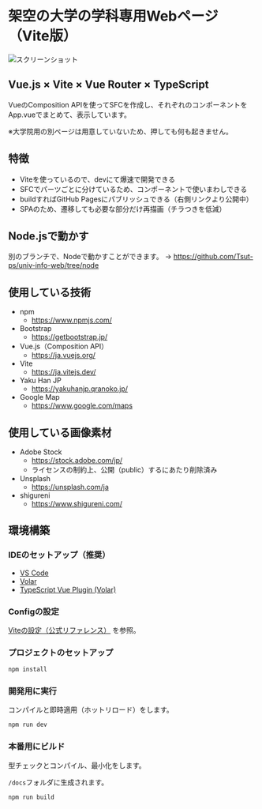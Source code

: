 # 架空の大学の学科専用Webページ（Vite版）

![スクリーンショット](https://github.com/Tsut-ps/univ-info-web/assets/73014392/87064ce3-3080-434a-ba38-c423befb0b6f)

## Vue.js × Vite × Vue Router × TypeScript
VueのComposition APIを使ってSFCを作成し、それぞれのコンポーネントをApp.vueでまとめて、表示しています。

※大学院用の別ページは用意していないため、押しても何も起きません。

## 特徴
- Viteを使っているので、devにて爆速で開発できる
- SFCでパーツごとに分けているため、コンポーネントで使いまわしできる
- buildすればGitHub Pagesにパブリッシュできる（右側リンクより公開中）
- SPAのため、遷移しても必要な部分だけ再描画（チラつきを低減）

## Node.jsで動かす
別のブランチで、Nodeで動かすことができます。
→ https://github.com/Tsut-ps/univ-info-web/tree/node

## 使用している技術
- npm
  - https://www.npmjs.com/
- Bootstrap
  - https://getbootstrap.jp/
- Vue.js（Composition API）
  - https://ja.vuejs.org/
- Vite
  - https://ja.vitejs.dev/
- Yaku Han JP
  - https://yakuhanjp.qranoko.jp/
- Google Map
  - https://www.google.com/maps

## 使用している画像素材
- Adobe Stock
  - https://stock.adobe.com/jp/
  - ライセンスの制約上、公開（public）するにあたり削除済み
- Unsplash
  - https://unsplash.com/ja
- shigureni
  - https://www.shigureni.com/

## 環境構築

### IDEのセットアップ（推奨）

- [VS Code](https://code.visualstudio.com/)
- [Volar](https://marketplace.visualstudio.com/items?itemName=Vue.volar)
- [TypeScript Vue Plugin (Volar)](https://marketplace.visualstudio.com/items?itemName=Vue.vscode-typescript-vue-plugin)

### Configの設定

[Viteの設定（公式リファレンス）](https://ja.vitejs.dev/config/) を参照。

### プロジェクトのセットアップ

```sh
npm install
```

### 開発用に実行
コンパイルと即時適用（ホットリロード）をします。

```sh
npm run dev
```

### 本番用にビルド
型チェックとコンパイル、最小化をします。

`/docs`フォルダに生成されます。

```sh
npm run build
```

